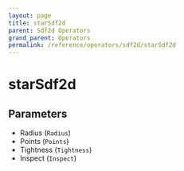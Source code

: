 ```yaml
---
layout: page
title: starSdf2d
parent: Sdf2d Operators
grand_parent: Operators
permalink: /reference/operators/sdf2d/starSdf2d
---
```


# starSdf2d

## Parameters

* Radius (`Radius`)
* Points (`Points`)
* Tightness (`Tightness`)
* Inspect (`Inspect`)
